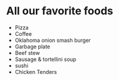 # All our favorite foods

- Pizza
- Coffee
- Oklahoma onion smash burger
- Garbage plate
- Beef stew
- Sausage & tortellini soup
- sushi
- Chicken Tenders
